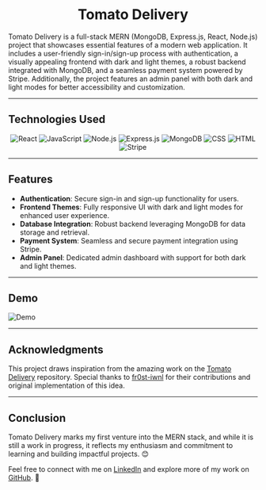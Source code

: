 <h1 align="center">Tomato Delivery</h1>

Tomato Delivery is a full-stack MERN (MongoDB, Express.js, React, Node.js) project that showcases essential features of a modern web application. It includes a user-friendly sign-in/sign-up process with authentication, a visually appealing frontend with dark and light themes, a robust backend integrated with MongoDB, and a seamless payment system powered by Stripe. Additionally, the project features an admin panel with both dark and light modes for better accessibility and customization.

---

## Technologies Used

<p align="center">
    <img alt="React" src="https://img.shields.io/badge/React-20232A?style=for-the-badge&logo=react&logoColor=61DAFB"/>
    <img alt="JavaScript" src="https://img.shields.io/badge/JavaScript-323330?style=for-the-badge&logo=javascript&logoColor=F7DF1E"/>
    <img alt="Node.js" src="https://img.shields.io/badge/Node.js-43853D?style=for-the-badge&logo=node.js&logoColor=white"/>
    <img alt="Express.js" src="https://img.shields.io/badge/Express.js-404D59?style=for-the-badge"/>
    <img alt="MongoDB" src="https://img.shields.io/badge/MongoDB-4EA94B?style=for-the-badge&logo=mongodb&logoColor=white"/>
    <img alt="CSS" src="https://img.shields.io/badge/CSS3-1572B6?style=for-the-badge&logo=css3&logoColor=white"/>
    <img alt="HTML" src="https://img.shields.io/badge/HTML5-E34F26?style=for-the-badge&logo=html5&logoColor=white"/>
    <img alt="Stripe" src="https://img.shields.io/badge/Stripe-626CD9?style=for-the-badge&logo=Stripe&logoColor=white"/>
</p>

---

## Features

- **Authentication**: Secure sign-in and sign-up functionality for users.
- **Frontend Themes**: Fully responsive UI with dark and light modes for enhanced user experience.
- **Database Integration**: Robust backend leveraging MongoDB for data storage and retrieval.
- **Payment System**: Seamless and secure payment integration using Stripe.
- **Admin Panel**: Dedicated admin dashboard with support for both dark and light themes.

---

## Demo

![Demo](https://github.com/zahidrahimoon/tomato/blob/master/tomato-website.png)

---

## Acknowledgments

This project draws inspiration from the amazing work on the [Tomato Delivery]() repository. Special thanks to [fr0st-iwnl]() for their contributions and original implementation of this idea. 

---

## Conclusion

Tomato Delivery marks my first venture into the MERN stack, and while it is still a work in progress, it reflects my enthusiasm and commitment to learning and building impactful projects. 😊 

Feel free to connect with me on [LinkedIn]() and explore more of my work on [GitHub](). 🚀
